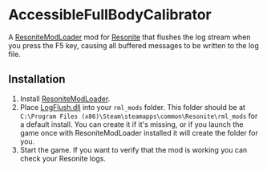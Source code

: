 # AccessibleFullBodyCalibrator

A [ResoniteModLoader](https://github.com/resonite-modding-group/ResoniteModLoader) mod for [Resonite](https://resonite.com/) that flushes the log stream when you press the F5 key, causing all buffered messages to be written to the log file.

## Installation
1. Install [ResoniteModLoader](https://github.com/resonite-modding-group/ResoniteModLoader).
1. Place [LogFlush.dll](https://github.com/Nytra/ResoniteLogFlush/releases/latest/download/LogFlush.dll) into your `rml_mods` folder. This folder should be at `C:\Program Files (x86)\Steam\steamapps\common\Resonite\rml_mods` for a default install. You can create it if it's missing, or if you launch the game once with ResoniteModLoader installed it will create the folder for you.
1. Start the game. If you want to verify that the mod is working you can check your Resonite logs.
